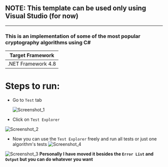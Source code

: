 ## NOTE: This template can be used only using Visual Studio (for now)
---
### This is an implementation of some of the most popular cryptography algorithms using C# 

| Target Framework    |
|---------------------|
| .NET Framework 4.8 |

# Steps to run: 
- Go to ``Test`` tab
  
  ![Screenshot_1](https://github.com/MohanadKh03/SecurityPackage/assets/67065678/9f1e077e-f87f-4fac-984c-f0e62e977d39)
- Click on ``Test Explorer``

![Screenshot_2](https://github.com/MohanadKh03/SecurityPackage/assets/67065678/84b5f387-a96e-478b-a6f2-36413871f8ef)

- Now you can use the ``Test Explorer`` freely and run all tests or just one algorithm's tests 
![Screenshot_4](https://github.com/MohanadKh03/SecurityPackage/assets/67065678/49ff841c-fd86-4b00-836f-e037ba7b6f78)


![Screenshot_3](https://github.com/MohanadKh03/SecurityPackage/assets/67065678/d5640dcc-a58d-4968-90d5-2fb1936b4812)
**Personally I have moved it besides the ``Error List`` and ``Output`` but you can do whatever you want** 
